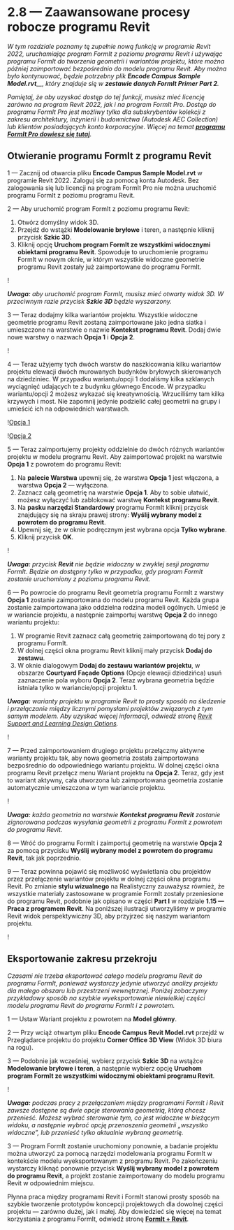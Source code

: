 # 2.8 — Zaawansowane procesy robocze programu Revit

_W tym rozdziale poznamy tę zupełnie nową funkcję w programie Revit 2022, uruchamiając program FormIt z poziomu programu Revit i używając programu FormIt do tworzenia geometrii i wariantów projektu, które można później zaimportować bezpośrednio do modelu programu Revit. Aby można było kontynuować, będzie potrzebny plik_ _**Encode Campus Sample Model.rvt**__, który znajduje się w_ _**zestawie danych FormIt Primer Part 2**._

_Pamiętaj, że aby uzyskać dostęp do tej funkcji, musisz mieć licencję zarówno na program Revit 2022, jak i na program FormIt Pro. Dostęp do programu FormIt Pro jest możliwy tylko dla subskrybentów kolekcji z zakresu architektury, inżynierii i budownictwa (Autodesk AEC Collection) lub klientów posiadających konto korporacyjne. Więcej na temat_ [_**programu FormIt Pro dowiesz się tutaj**_](https://formit.autodesk.com/#pro-callout)_._

## Otwieranie programu FormIt z programu Revit

1 — Zacznij od otwarcia pliku **Encode Campus Sample Model.rvt** w programie Revit 2022. Zaloguj się za pomocą konta Autodesk. Bez zalogowania się lub licencji na program FormIt Pro nie można uruchomić programu FormIt z poziomu programu Revit.

2 — Aby uruchomić program FormIt z poziomu programu Revit:

1. Otwórz domyślny widok 3D.
2. Przejdź do wstążki **Modelowanie bryłowe** i teren, a następnie kliknij przycisk **Szkic 3D**.
3. Kliknij opcję **Uruchom program FormIt ze wszystkimi widocznymi obiektami programu Revit**. Spowoduje to uruchomienie programu FormIt w nowym oknie, w którym wszystkie widoczne geometrie programu Revit zostały już zaimportowane do programu FormIt.

\![](<../../.gitbook/assets/0 (22).png>)

_**Uwaga:**_ _aby uruchomić program FormIt, musisz mieć otwarty widok 3D. W przeciwnym razie przycisk_ _**Szkic 3D**_ _będzie wyszarzony._

3 — Teraz dodajmy kilka wariantów projektu. Wszystkie widoczne geometrie programu Revit zostaną zaimportowane jako jedna siatka i umieszczone na warstwie o nazwie **Kontekst programu Revit**. Dodaj dwie nowe warstwy o nazwach **Opcja 1** i **Opcja 2**.

\![](<../../.gitbook/assets/1 (23) (1).png>)

4 — Teraz użyjemy tych dwóch warstw do naszkicowania kilku wariantów projektu elewacji dwóch murowanych budynków bryłowych skierowanych na dziedziniec. W przypadku wariantu/opcji 1 dodaliśmy kilka szklanych wyciągnięć udających te z budynku głównego Encode. W przypadku wariantu/opcji 2 możesz wykazać się kreatywnością. Wrzuciliśmy tam kilka krzywych i most. Nie zapomnij jedynie podzielić całej geometrii na grupy i umieścić ich na odpowiednich warstwach.

\![Opcja 1](<../../.gitbook/assets/2 (23) (1).png>)

\![Opcja 2](<../../.gitbook/assets/3 (20) (1).png>)

5 — Teraz zaimportujemy projekty oddzielnie do dwóch różnych wariantów projektu w modelu programu Revit. Aby zaimportować projekt na warstwie **Opcja 1** z powrotem do programu Revit:

1. Na **palecie Warstwa** upewnij się, że warstwa **Opcja 1** jest włączona, a warstwa **Opcja 2** — wyłączona.
2. Zaznacz całą geometrię na warstwie **Opcja 1**. Aby to sobie ułatwić, możesz wyłączyć lub zablokować warstwę **Kontekst programu Revit**.
3. Na **pasku narzędzi Standardowy** programu FormIt kliknij przycisk znajdujący się na skraju prawej strony: **Wyślij wybrany model z powrotem do programu Revit**.
4. Upewnij się, że w oknie podręcznym jest wybrana opcja **Tylko wybrane**.
5. Kliknij przycisk **OK**.

\![](<../../.gitbook/assets/4 (19) (1).png>)

_**Uwaga:**_ _przycisk_ _**Revit**_ _nie będzie widoczny w zwykłej sesji programu FormIt. Będzie on dostępny tylko w przypadku, gdy program FormIt zostanie uruchomiony z poziomu programu Revit._

6 — Po powrocie do programu Revit geometria programu FormIt z warstwy **Opcja 1** zostanie zaimportowana do modelu programu Revit. Każda grupa zostanie zaimportowana jako oddzielna rodzina modeli ogólnych. Umieść je w wariancie projektu, a następnie zaimportuj warstwę **Opcja 2** do innego wariantu projektu:

1. W programie Revit zaznacz całą geometrię zaimportowaną do tej pory z programu FormIt.
2. W dolnej części okna programu Revit kliknij mały przycisk **Dodaj do zestawu**.
3. W oknie dialogowym **Dodaj do zestawu wariantów projektu**, w obszarze **Courtyard Façade Options** (Opcje elewacji dziedzińca) usuń zaznaczenie pola wyboru **Opcja 2**. Teraz wybrana geometria będzie istniała tylko w wariancie/opcji projektu 1.

_**Uwaga:**_ _warianty projektu w programie Revit to prosty sposób na śledzenie i przełączanie między licznymi pomysłami projektów związanych z tym samym modelem. Aby uzyskać więcej informacji, odwiedź stronę_ [_Revit Support and Learning Design Options_](https://knowledge.autodesk.com/support/revit-products/learn-explore/caas/CloudHelp/cloudhelp/2021/ENU/Revit-Model/files/GUID-D48B1E7E-BC34-414E-85BD-790F199BB2C0-htm.html)_._

\![](<../../.gitbook/assets/5 (18).png>)

7 — Przed zaimportowaniem drugiego projektu przełączmy aktywne warianty projektu tak, aby nowa geometria została zaimportowana bezpośrednio do odpowiedniego wariantu projektu. W dolnej części okna programu Revit przełącz menu Wariant projektu na **Opcja 2**. Teraz, gdy jest to wariant aktywny, cała utworzona lub zaimportowana geometria zostanie automatycznie umieszczona w tym wariancie projektu.

\![](<../../.gitbook/assets/6 (15).png>)

_**Uwaga:**_ _każda geometria na warstwie_ _**Kontekst programu Revit**_ _zostanie zignorowana podczas wysyłania geometrii z programu FormIt z powrotem do programu Revit._

8 — Wróć do programu FormIt i zaimportuj geometrię na warstwie **Opcja 2** za pomocą przycisku **Wyślij wybrany model z powrotem do programu Revit**, tak jak poprzednio.

9 — Teraz powinna pojawić się możliwość wyświetlania obu projektów przez przełączenie wariantów projektu w dolnej części okna programu Revit. Po zmianie **stylu wizualnego** na Realistyczny zauważysz również, że wszystkie materiały zastosowane w programie FormIt zostały przeniesione do programu Revit, podobnie jak opisano w części **Part I** w rozdziale **1.15 — Praca z programem Revit**. Na poniższej ilustracji utworzyliśmy w programie Revit widok perspektywiczny 3D, aby przyjrzeć się naszym wariantom projektu.

\![](<../../.gitbook/assets/7 (10).png>)

## Eksportowanie zakresu przekroju

_Czasami nie trzeba eksportować całego modelu programu Revit do programu FormIt, ponieważ wystarczy jedynie utworzyć analizy projektu dla małego obszaru lub przestrzeni wewnętrznej. Poniżej zobaczymy przykładowy sposób na szybkie wyeksportowanie niewielkiej części modelu programu Revit do programu FormIt i z powrotem._

1 — Ustaw Wariant projektu z powrotem na **Model główny**.

2 — Przy wciąż otwartym pliku **Encode Campus Revit Model.rvt** przejdź w Przeglądarce projektu do projektu **Corner Office 3D View** (Widok 3D biura na rogu).

3 — Podobnie jak wcześniej, wybierz przycisk **Szkic 3D** na wstążce **Modelowanie bryłowe i teren**, a następnie wybierz opcję **Uruchom program FormIt ze wszystkimi widocznymi obiektami programu Revit**.

\![](<../../.gitbook/assets/8 (10) (1).png>)

_**Uwaga:**_ _podczas pracy z przełączaniem między programami FormIt i Revit zawsze dostępne są dwie opcje sterowania geometrią, którą chcesz przenieść. Możesz wybrać sterowanie tym, co jest widoczne w bieżącym widoku, a następnie wybrać opcję przenoszenia geometrii „wszystko widoczne”, lub przenieść tylko aktualnie wybraną geometrię._

3 — Program FormIt zostanie uruchomiony ponownie, a badanie projektu można utworzyć za pomocą narzędzi modelowania programu FormIt w kontekście modelu wyeksportowanym z programu Revit. Po zakończeniu wystarczy kliknąć ponownie przycisk **Wyślij wybrany model z powrotem do programu Revit**, a projekt zostanie zaimportowany do modelu programu Revit w odpowiednim miejscu.

Płynna praca między programami Revit i FormIt stanowi prosty sposób na szybkie tworzenie prototypów koncepcji projektowych dla dowolnej części projektu — zarówno dużej, jak i małej. Aby dowiedzieć się więcej na temat korzystania z programu FormIt, odwiedź stronę [**FormIt + Revit**](https://formit.autodesk.com/page/formit-revit#:\~:text=FormIt%20Groups%20become%20Revit%20Mass,using%20Revit%202018%20and%20newer.).
